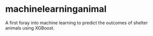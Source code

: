 # machinelearninganimal
A first foray into machine learning to predict the outcomes of shelter animals using XGBoost.
